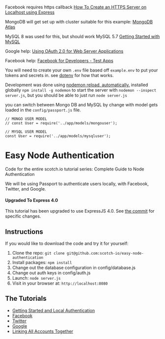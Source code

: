 Facebook requires https callback
[How To Create an HTTPS Server on Localhost using Express](https://medium.com/@nitinpatel_20236/how-to-create-an-https-server-on-localhost-using-express-366435d61f28)

MongoDB will get set up with cluster suitable for this example:
[MongoDB Atlas](https://www.mongodb.com/cloud/atlas)

MySQL 8 was used for this, but should work MySQL 5.7
[Getting Started with MySQL](https://dev.mysql.com/doc/mysql-getting-started/en/)

Google help:
[Using OAuth 2.0 for Web Server Applications](https://developers.google.com/identity/protocols/oauth2/web-server#creatingcred)

Facebook help:
[Facebook for Developers - Test Apps](https://developers.facebook.com/docs/apps/test-apps/)

You will need to create your own `.env` file based off `example.env` to put your tokens and secrets in.
see [dotenv](https://github.com/motdotla/dotenv#readme) for how that works.

Development was done using [nodemon reload, automatically.](https://nodemon.io/) installed globally `npm install -g nodemon` to start the server with `nodemon --inspect server.js`, but you should be able to just run `node server.js`

you can switch between Mongo DB and MySQL by change with model gets loaded in the `config/passport.js` file.

```
// MONGO USER MODEL
// const User = require('../app/models/mongouser');

// MYSQL USER MODEL
const User = require('../app/models/mysqluser');
```





# Easy Node Authentication

Code for the entire scotch.io tutorial series: Complete Guide to Node Authentication

We will be using Passport to authenticate users locally, with Facebook, Twitter, and Google.

#### Upgraded To Express 4.0
This tutorial has been upgraded to use ExpressJS 4.0. See [the commit](https://github.com/scotch-io/easy-node-authentication/commit/020dea057d5a0664caaeb041b18978237528f9a3) for specific changes.

## Instructions

If you would like to download the code and try it for yourself:

1. Clone the repo: `git clone git@github.com:scotch-io/easy-node-authentication`
2. Install packages: `npm install`
3. Change out the database configuration in config/database.js
4. Change out auth keys in config/auth.js
5. Launch: `node server.js`
6. Visit in your browser at: `http://localhost:8080`

## The Tutorials

- [Getting Started and Local Authentication](http://scotch.io/tutorials/easy-node-authentication-setup-and-local)
- [Facebook](http://scotch.io/tutorials/easy-node-authentication-facebook)
- [Twitter](http://scotch.io/tutorials/easy-node-authentication-twitter)
- [Google](http://scotch.io/tutorials/easy-node-authentication-google)
- [Linking All Accounts Together](http://scotch.io/tutorials/easy-node-authentication-linking-all-accounts-together)
